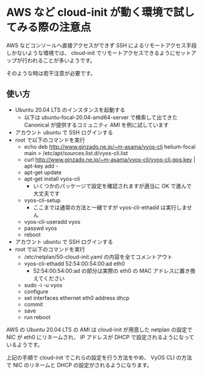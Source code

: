 AWS など cloud-init が動く環境で試してみる際の注意点
====================================================

AWS などコンソールへ直接アクセスができず SSH によるリモートアクセス手段しかないような環境では、
cloud-init でリモートアクセスできるようにセットアップが行われることが多いようです。

そのような時は若干注意が必要です。

## 使い方

+ Ubuntu 20.04 LTS のインスタンスを起動する
  + 以下は ubuntu-focal-20.04-amd64-server で検索して出てきた Canonical が提供するコミュニティ AMI を例に試しています
+ アカウント ubuntu で SSH ログインする
+ root で以下のコマンドを実行
  + echo deb http://www.ginzado.ne.jp/~m-asama/vyos-cli helium-focal main > /etc/apt/sources.list.d/vyos-cli.list
  + curl http://www.ginzado.ne.jp/~m-asama/vyos-cli/vyos-cli.gpg.key | apt-key add -
  + apt-get update
  + apt-get install vyos-cli
    + いくつかのパッケージで設定を確認されますが適当に OK で進んで大丈夫です
  + vyos-cli-setup
    + ここまでは通常の方法と一緒ですが vyos-cli-ethadd は実行しません
  + vyos-cli-useradd vyos
  + passwd vyos
  + reboot
+ アカウント ubuntu で SSH ログインする
+ root で以下のコマンドを実行
  + /etc/netplan/50-cloud-init.yaml の内容を全てコメントアウト
  + vyos-cli-ethadd 52:54:00:54:00:ad eth0
    + 52:54:00:54:00:ad の部分は実際の eth0 の MAC アドレスに置き換えてください
  + sudo -i -u vyos
  + configure
  + set interfaces ethernet eth0 address dhcp
  + commit
  + save
  + run reboot

AWS の Ubuntu 20.04 LTS の AMI は cloud-init が用意した netplan の設定で NIC が eth0 にリネームされ、
IP アドレスが DHCP で設定されるようになっているようです。

上記の手順で cloud-init でこれらの設定を行う方法をやめ、
VyOS CLI の方法で NIC のリネームと DHCP の設定がされるようになります。
